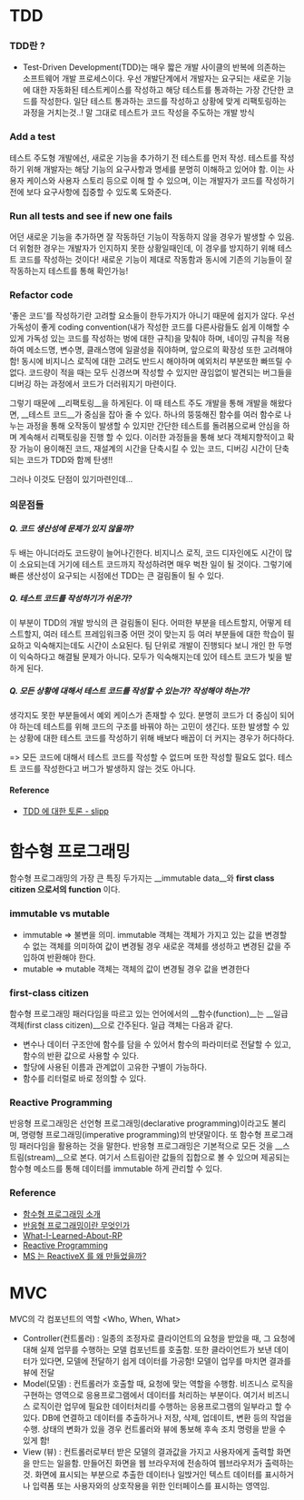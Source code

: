 # TDD

### TDD란 ?

- Test-Driven Development(TDD)는 매우 짧은 개발 사이클의 반복에 의존하는 소프트웨어 개발 프로세스이다. 우선 개발단계에서 개발자는 요구되는 새로운 기능에 대한 자동화된 테스트케이스를 작성하고 해당 테스트를 통과하는 가장 간단한 코드를 작성한다. 일단 테스트 통과하는 코드를 작성하고 상황에 맞게 리팩토링하는 과정을 거치는것..! 말 그대로 테스트가 코드 작성을 주도하는 개발 방식

### Add a test

테스트 주도형 개발에선, 새로운 기능을 추가하기 전 테스트를 먼저 작성. 테스트를 작성하기 위해 개발자는 해당 기능의 요구사항과 명세를 분명히 이해하고 있어야 함. 이는 사용자 케이스와 사용자 스토리 등으로 이해 할 수 있으며, 이는 개발자가 코드를 작성하기 전에 보다 요구사항에 집중할 수 있도록 도와준다. 





### Run all tests and see if new one fails

어던 새로운 기능을 추가하면 잘 작동하던 기능이 작동하지 않을 경우가 발생할 수 있음. 더 위험한 경우는 개발자가 인지하지 못한 상황일때인데, 이 경우를 방지하기 위해 테스트 코드를 작성하는 것이다! 새로운 기능이 제대로 작동함과 동시에 기존의 기능들이 잘 작동하는지 테스트를 통해 확인가능!



### Refactor code

'좋은 코드'를 작성하기란 고려할 요소들이 한두가지가 아니기 때문에 쉽지가 않다. 우선 가독성이 좋게 coding convention(내가 작성한 코드를 다른사람들도 쉽게 이해할 수 있게 가독성 있는 코드를 작성하는 벙에 대한 규칙)을 맞춰야 하며, 네이밍 규칙을 적용하여 메소드명, 변수명, 클래스명에 일괄성을 줘야하며, 앞으로의 확장성 또한 고려해야함! 동시에 비지니스 로직에 대한 고려도 반드시 해야하며 예외처리 부분또한 빠뜨릴 수 없다. 코드량이 적을 때는 모두 신경쓰며 작성할 수 있지만 끊임없이 발견되는 버그들을 디버깅 하는 과정에서 코드가 더러워지기 마련이다.

그렇기 때문에 __리팩토링__을 하게된다. 이 때 테스트 주도 개발을 통해 개발을 해왔다면, __테스트 코드__가 중심을 잡아 줄 수 있다. 하나의 뚱뚱해진 함수를 여러 함수로 나누는 과정을 통해 오작동이 발생할 수 있지만 간단한 테스트를 돌려봄으로써 안심을 하며 계속해서 리팩토링을 진행 할 수 있다. 이러한 과정들을 통해 보다 객체지향적이고 확장 가능이 용이해진 코드, 재설계의 시간을 단축시킬 수 있는 코드, 디버깅 시간이 단축되는 코드가 TDD와 함께 탄생!!

그러나 이것도 단점이 있기마련인데...

### 의문점들

##### Q. 코드 생산성에 문제가 있지 않을까?

두 배는 아니더라도 코드량이 늘어나긴한다. 비지니스 로직, 코드 디자인에도 시간이 많이 소요되는데 거기에 테스트 코드까지 작성하려면 매우 벅찬 일이 될 것이다. 그렇기에 빠른 생산성이 요구되는 시점에선 TDD는 큰 걸림돌이 될 수 있다.

##### Q. 테스트 코드를 작성하기가 쉬운가?

이 부분이 TDD의 개발 방식의 큰 걸림돌이 된다. 어떠한 부분을 테스트할지, 어떻게 테스트할지, 여러 테스트 프레임워크중 어떤 것이 맞는지 등 여러 부분들에 대한 학습이 필요하고 익숙해지는데도 시간이 소요된다. 팀 단위로 개발이 진행되다 보니 개인 한 두명이 익숙하다고 해결될 문제가 아니다. 모두가 익숙해지는데 있어 테스트 코드가 빛을 발하게 된다.

##### Q. 모든 상황에 대해서 테스트 코드를 작성할 수 있는가? 작성해야 하는가?

생각지도 못한 부분들에서 예외 케이스가 존재할 수 있다. 분명히 코드가 더 중심이 되어야 하는데 테스트를 위해 코드의 구조를 바꿔야 하는 고민이 생긴다. 또한 발생할 수 있는 상황에 대한 테스트 코드를 작성하기 위해 배보다 배꼽이 더 커지는 경우가 허다하다. 



=> 모든 코드에 대해서 테스트 코드를 작성할 수 없드며 또한 작성할 필요도 없다. 테스트 코드를 작성한다고 버그가 발생하지 않는 것도 아니다.



#### Reference

- [TDD 에 대한 토론 - slipp](https://slipp.net/questions/16)



# 함수형 프로그래밍

함수형 프로그래밍의 가장 큰 특징 두가지는 __immutable data__와 __first class citizen 으로서의 function__ 이다.



### immutable vs mutable

- immutable => 불변을 의미. immutable 객체는 객체가 가지고 있는 값을 변경할 수 없는 객체를 의미하여 값이 변경될 경우 새로운 객체를 생성하고 변경된 값을 주입하여 반환해야 한다.
- mutable => mutable 객체는 객체의 값이 변경될 경우 값을 변경한다



### first-class citizen

함수형 프로그래밍 패러다임을 따르고 있는 언어에서의 __함수(function)__는 __일급 객체(first class citizen)__으로 간주된다. 일급 객체는 다음과 같다.

- 변수나 데이터 구조안에 함수를 담을 수 있어서 함수의 파라미터로 전달할 수 있고, 함수의 반환 값으로 사용할 수 있다.
- 할당에 사용된 이름과 관계없이 고유한 구별이 가능하다.
- 함수를 리터럴로 바로 정의할 수 있다.



### Reactive Programming

반응형 프로그래밍은 선언형 프로그래밍(declarative programming)이라고도 불리며, 명령형 프로그래밍(imperative programming)의 반댓말이다. 또 함수형 프로그래밍 패러다임을 활용하는 것을 말한다. 반응형 프로그래밍은 기본적으로 모든 것을 __스트림(stream)__으로 본다. 여기서 스트림이란 값들의 집합으로 볼 수 있으며 제공되는 함수형 메소드를 통해 데이터를 immutable 하게 관리할 수 있다.



### Reference

- [함수형 프로그래밍 소개](https://medium.com/@jooyunghan/함수형-프로그래밍-소개-5998a3d66377)
- [반응형 프로그래밍이란 무엇인가](https://brunch.co.kr/@yudong/33)
- [What-I-Learned-About-RP](https://github.com/CoderK/What-I-Learned-About-RP)
- [Reactive Programming](http://sculove.github.io/blog/2016/06/22/Reactive-Programming)
- [MS 는 ReactiveX 를 왜 만들었을까?](http://huns.me/development/2051)



# MVC

MVC의 각 컴포넌트의 역할 <Who, When, What>

- Controller(컨트롤러) : 일종의 조정자로 클라이언트의 요청을 받았을 때, 그 요청에 대해 실제 업무를 수행하는 모델 컴포넌트를 호출함. 또한 클라이언트가 보낸 데이터가 있다면, 모델에 전달하기 쉽게 데이터를 가공함! 모델이 업무를 마치면 결과를 뷰에 전달
- Model(모델) : 컨트롤러가 호출할 때, 요청에 맞는 역할을 수행함. 비즈니스 로직을 구현하는 영역으로 응용프로그램에서 데이터를 처리하는 부분이다. 여기서 비즈니스 로직이란 업무에 필요한 데이터처리를 수행하는 응용프로그램의 일부라고 할 수있다. DB에 연결하고 데이터를 추출하거나 저장, 삭제, 업데이트, 변환 등의 작업을 수행. 상태의 변화가 있을 경우 컨트롤러와 뷰에 통보해 후속 조치 명령을 받을 수 있게 함!
- View (뷰) : 컨트롤러로부터 받은 모델의 결과값을 가지고 사용자에게 출력할 화면을 만드는 일을함. 만들어진 화면을 웹 브라우저에 전송하여 웹브라우저가 출력하는 것. 화면에 표시되는 부분으로 추출한 데이터나 일밙거인 텍스트 데이터를 표시하거나 입력폼 또는 사용자와의 상호작용을 위한 인터페이스를 표시하는 영역임.
